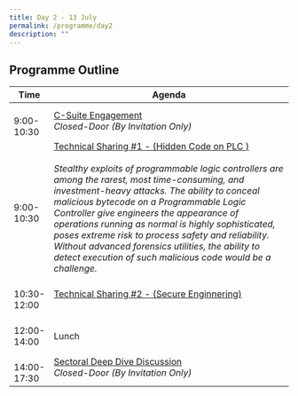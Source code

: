 ```yaml
---
title: Day 2 - 13 July
permalink: /programme/day2
description: ""
---
```

## Programme Outline

| Time | Agenda|
| ------- | ---------                                        |
| <br>9:00-<br> 10:30<br>  | <u>C-Suite Engagement </u><br> <i> Closed-Door (By Invitation Only)</i><br>|
| <br>9:00-<br> 10:30<br>  | <u>Technical Sharing #1 - (Hidden Code on PLC ) </u><br><br> <i> Stealthy exploits of programmable logic controllers are among the rarest, most time-consuming, and investment-heavy attacks. The ability to conceal malicious bytecode on a Programmable Logic Controller give engineers the appearance of operations running as normal is highly sophisticated, poses extreme risk to process safety and reliability. Without advanced forensics utilities, the ability to detect execution of such malicious code would be a challenge. <i/><br>|
  | <br>10:30-<br> 12:00<br> | <u>Technical Sharing #2 - (Secure Enginnering) </u><br>|
| <br>12:00-<br> 14:00<br> | <br>Lunch <br>|
| <br>14:00-<br> 17:30<br> | <u>Sectoral Deep Dive Discussion </u><br> <i> Closed-Door (By Invitation Only)<i/><br>|
